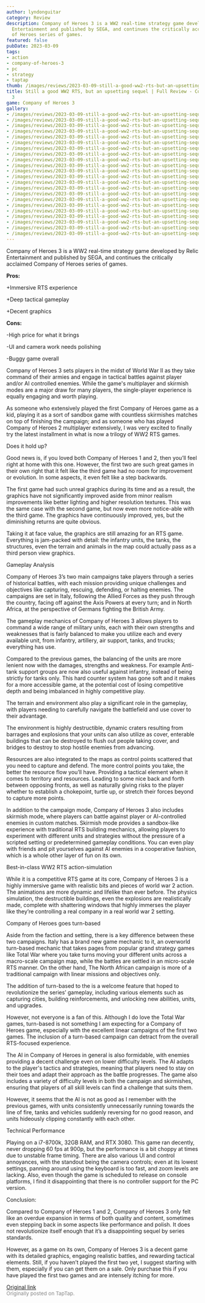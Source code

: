 ```yaml
---
author: lyndonguitar
category: Review
description: Company of Heroes 3 is a WW2 real-time strategy game developed by Relic
  Entertainment and published by SEGA, and continues the critically acclaimed Company
  of Heroes series of games.
featured: false
pubDate: 2023-03-09
tags:
- action
- company-of-heroes-3
- pc
- strategy
- taptap
thumb: /images/reviews/2023-03-09-still-a-good-ww2-rts-but-an-upsetting-sequel--full-review---company-of-heroes-3-0.avif
title: Still a good WW2 RTS, but an upsetting sequel | Full Review - Company of Heroes
  3
game: Company of Heroes 3
gallery:
- /images/reviews/2023-03-09-still-a-good-ww2-rts-but-an-upsetting-sequel--full-review---company-of-heroes-3-0.avif
- /images/reviews/2023-03-09-still-a-good-ww2-rts-but-an-upsetting-sequel--full-review---company-of-heroes-3-1.avif
- /images/reviews/2023-03-09-still-a-good-ww2-rts-but-an-upsetting-sequel--full-review---company-of-heroes-3-2.avif
- /images/reviews/2023-03-09-still-a-good-ww2-rts-but-an-upsetting-sequel--full-review---company-of-heroes-3-3.avif
- /images/reviews/2023-03-09-still-a-good-ww2-rts-but-an-upsetting-sequel--full-review---company-of-heroes-3-4.avif
- /images/reviews/2023-03-09-still-a-good-ww2-rts-but-an-upsetting-sequel--full-review---company-of-heroes-3-5.avif
- /images/reviews/2023-03-09-still-a-good-ww2-rts-but-an-upsetting-sequel--full-review---company-of-heroes-3-6.avif
- /images/reviews/2023-03-09-still-a-good-ww2-rts-but-an-upsetting-sequel--full-review---company-of-heroes-3-7.avif
- /images/reviews/2023-03-09-still-a-good-ww2-rts-but-an-upsetting-sequel--full-review---company-of-heroes-3-8.avif
- /images/reviews/2023-03-09-still-a-good-ww2-rts-but-an-upsetting-sequel--full-review---company-of-heroes-3-9.avif
- /images/reviews/2023-03-09-still-a-good-ww2-rts-but-an-upsetting-sequel--full-review---company-of-heroes-3-10.avif
- /images/reviews/2023-03-09-still-a-good-ww2-rts-but-an-upsetting-sequel--full-review---company-of-heroes-3-11.avif
- /images/reviews/2023-03-09-still-a-good-ww2-rts-but-an-upsetting-sequel--full-review---company-of-heroes-3-12.avif
- /images/reviews/2023-03-09-still-a-good-ww2-rts-but-an-upsetting-sequel--full-review---company-of-heroes-3-13.avif
- /images/reviews/2023-03-09-still-a-good-ww2-rts-but-an-upsetting-sequel--full-review---company-of-heroes-3-14.avif
- /images/reviews/2023-03-09-still-a-good-ww2-rts-but-an-upsetting-sequel--full-review---company-of-heroes-3-15.avif
- /images/reviews/2023-03-09-still-a-good-ww2-rts-but-an-upsetting-sequel--full-review---company-of-heroes-3-16.avif
- /images/reviews/2023-03-09-still-a-good-ww2-rts-but-an-upsetting-sequel--full-review---company-of-heroes-3-17.avif
- /images/reviews/2023-03-09-still-a-good-ww2-rts-but-an-upsetting-sequel--full-review---company-of-heroes-3-18.avif
- /images/reviews/2023-03-09-still-a-good-ww2-rts-but-an-upsetting-sequel--full-review---company-of-heroes-3-19.avif
- /images/reviews/2023-03-09-still-a-good-ww2-rts-but-an-upsetting-sequel--full-review---company-of-heroes-3-20.avif
- /images/reviews/2023-03-09-still-a-good-ww2-rts-but-an-upsetting-sequel--full-review---company-of-heroes-3-21.avif
---
```

Company of Heroes 3 is a WW2 real-time strategy game developed by Relic Entertainment and published by SEGA, and continues the critically acclaimed Company of Heroes series of games.


**Pros:**


+Immersive RTS experience

+Deep tactical gameplay

+Decent graphics


**Cons:**


-High price for what it brings

-UI and camera work needs polishing

-Buggy game overall

Company of Heroes 3 sets players in the midst of World War II as they take command of their armies and engage in tactical battles against player and/or AI controlled enemies. While the game's multiplayer and skirmish modes are a major draw for many players, the single-player experience is equally engaging and worth playing.

As someone who extensively played the first Company of Heroes game as a kid, playing it as a sort of sandbox game with countless skirmishes matches on top of finishing the campaign; and as someone who has played Company of Heroes 2 multiplayer extensively, I was very excited to finally try the latest installment in what is now a trilogy of WW2 RTS games.

Does it hold up?

Good news is, if you loved both Company of Heroes 1 and 2, then you’ll feel right at home with this one. However, the first two are such great games in their own right that it felt like the third game had no room for improvement or evolution. In some aspects, it even felt like a step backwards.

The first game had such unreal graphics during its time and as a result, the graphics have not significantly improved aside from minor realism improvements like better lighting and higher resolution textures. This was the same case with the second game, but now even more notice-able with the third game. The graphics have continuously improved, yes, but the diminishing returns are quite obvious.

Taking it at face value, the graphics are still amazing for an RTS game. Everything is jam-packed with detail: the infantry units, the tanks, the structures, even the terrain and animals in the map could actually pass as a third person view graphics.

Gameplay Analysis

Company of Heroes 3’s two main campaigns take players through a series of historical battles, with each mission providing unique challenges and objectives like capturing, rescuing, defending, or halting enemies. The campaigns are set in Italy, following the Allied Forces as they push through the country, facing off against the Axis Powers at every turn; and in North Africa, at the perspective of Germans fighting the British Army.

The gameplay mechanics of Company of Heroes 3 allows players to command a wide range of military units, each with their own strengths and weaknesses that is fairly balanced to make you utilize each and every available unit, from infantry, artillery, air support, tanks, and trucks; everything has use.

Compared to the previous games, the balancing of the units are more lenient now with the damages, strengths and weakness. For example Anti-tank support groups are now also useful against infantry, instead of being strictly for tanks only. This hard counter system has gone soft and it makes for a more accessible game, at the potential cost of losing competitive depth and being imbalanced in highly competitive play.

The terrain and environment also play a significant role in the gameplay, with players needing to carefully navigate the battlefield and use cover to their advantage.

The environment is highly destructible, dynamic craters resulting from barrages and explosions that your units can also utilize as cover, enterable buildings that can be destroyed to flush out people taking cover, and bridges to destroy to stop hostile enemies from advancing.

Resources are also integrated to the maps as control points scattered that you need to capture and defend. The more control points you take, the better the resource flow you’ll have. Providing a tactical element when it comes to territory and resources. Leading to some nice back and forth between opposing fronts, as well as naturally giving risks to the player whether to establish a chokepoint, turtle up, or stretch their forces beyond to capture more points.

In addition to the campaign mode, Company of Heroes 3 also includes skirmish mode, where players can battle against player or AI-controlled enemies in custom matches. Skirmish mode provides a sandbox-like experience with traditional RTS building mechanics, allowing players to experiment with different units and strategies without the pressure of a scripted setting or predetermined gameplay conditions. You can even play with friends and pit yourselves against AI enemies in a cooperative fashion, which is a whole other layer of fun on its own.

Best-in-class WW2 RTS action-simulation

While it is a competitive RTS game at its core, Company of Heroes 3 is a highly immersive game with realistic bits and pieces of world war 2 action. The animations are more dynamic and lifelike than ever before. The physics simulation, the destructible buildings, even the explosions are realistically made, complete with shattering windows that highly immerses the player like they’re controlling a real company in a real world war 2 setting.

Company of Heroes goes turn-based

Aside from the faction and setting, there is a key difference between these two campaigns. Italy has a brand new game mechanic to it, an overworld turn-based mechanic  that takes pages from popular grand strategy games like Total War where you take turns moving your different units across a macro-scale campaign map, while the battles are settled in an micro-scale RTS manner. On the other hand, The North African campaign is more of a traditional campaign with linear missions and objectives only.

The addition of turn-based to the is a welcome feature that hoped to revolutionize the series’ gameplay, including various elements such as capturing cities, building reinforcements, and unlocking new abilities, units, and upgrades.

However, not everyone is a fan of this. Although I do love the Total War games, turn-based is not something I am expecting for a Company of Heroes game, especially with the excellent linear campaigns of the first two games. The inclusion of a turn-based campaign can detract from the overall RTS-focused experience.

The AI in Company of Heroes in general is also formidable, with enemies providing a decent challenge even on lower difficulty levels. The AI adapts to the player's tactics and strategies, meaning that players need to stay on their toes and adapt their approach as the battle progresses. The game also includes a variety of difficulty levels in both the campaign and skirmishes, ensuring that players of all skill levels can find a challenge that suits them.

However, it seems that the AI is not as good as I remember with the previous games, with units consistently unnecessarily running towards the line of fire, tanks and vehicles suddenly reversing for no good reason, and units hideously clipping constantly with each other.

Technical Performance

Playing on a i7-8700k, 32GB RAM, and RTX 3080. This game ran decently, never dropping 60 fps at 900p, but the performance is a bit choppy at times due to unstable frame timing. There are also various UI and control annoyances, with the standout being the camera controls; even at its lowest settings, panning around using the keyboard is too fast, and zoom levels are lacking. Also, even though the game is scheduled to release on console platforms, I find it disappointing that there is no controller support for the PC version.

Conclusion:

Compared to Company of Heroes 1 and 2, Company of Heroes 3 only felt like an overdue expansion in terms of both quality and content, sometimes even stepping back in some aspects like performance and polish. It does not revolutionize itself enough that it’s a disappointing sequel by series standards.

However, as a game on its own, Company of Heroes 3 is a decent game with its detailed graphics, engaging realistic battles, and rewarding tactical elements. Still, if you haven’t played the first two yet, I suggest starting with them, especially if you can get them on a sale. Only purchase this if you have played the first two games and are intensely itching for more.

[Original link](https://www.taptap.io/post/4743716)<br><span style="font-size: 0.95em; color: #888;">Originally posted on TapTap.</span>